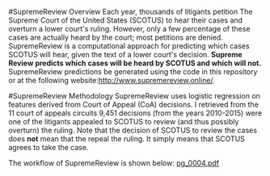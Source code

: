 #SupremeReview Overview
Each year, thousands of litigants petition The Supreme Court of the United States (SCOTUS) to hear their cases and overturn a lower court's ruling. However, only a few percentage of these cases are actually heard by the court; most petitions are denied. SupremeReview is a computational approach for predicting which cases SCOTUS will hear, given the text of a lower court's decision.
**Supreme Review predicts which cases will be heard by SCOTUS and which will not.** 
SupremeReview predictions be generated using the code in this repository or at the following website:http://www.supremereview.online/.

#SupremeReview Methodology
SupremeReview uses logistic regression on features derived from Court of Appeal (CoA) decisions. I retrieved from the 11 court of appeals circuits 9,451 decisions (from the years 2010-2015) were one of the litigants appealed to SCOTUS to review (and thus possibly overturn) the ruling. Note that the decision of SCOTUS to review the cases does **not** mean that the repeal the ruling. It simply means that SCOTUS agrees to take the case.

The workflow of SupremeReview is shown below:
[pg_0004.pdf](https://github.com/JoshB29/SupremeReview/files/1347417/pg_0004.pdf)
